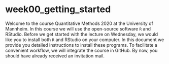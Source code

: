 # week00_getting_started
Welcome to the course Quantitative Methods 2020 at the University of Mannheim. In this course we will use the open-source software $\texttt{R}$ and RStudio. Before we get started with the lecture on Wednesday, we would like you to install both $\texttt{R}$ and RStudio on your computer. In this document we provide you detailed instructions to install these programs.   To facilitate a convenient workflow, we will integrate the course in GitHub. By now, you should have already received an invitation mail.
